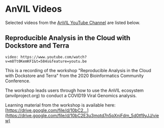
# AnVIL Videos

Selected videos from the [AnVIL YouTube Channel](https://www.youtube.com/channel/UCBbHCj7kUogAMFyBAzzzfUw) are listed below.

## Reproducible Analysis in the Cloud with Dockstore and Terra

`video: https://www.youtube.com/watch?v=m8Tt0KemKFI&t=584s&feature=youtu.be`

This is a recording of the workshop "Reproducible Analysis in the Cloud with Dockstore and Terra" from the 2020 Bioinformatics Community Conference.
 
 The workshop leads users through how to use the AnVIL ecosystem (anvilproject.org) to conduct a COVID19 Viral Genomics analysis. 

Learning material from the workshop is available here: [https://drive.google.com/file/d/10bC2...](https://drive.google.com/file/d/10bC2E3u3motd7n5pXnjFdm_5d0tf9yJJ/view)